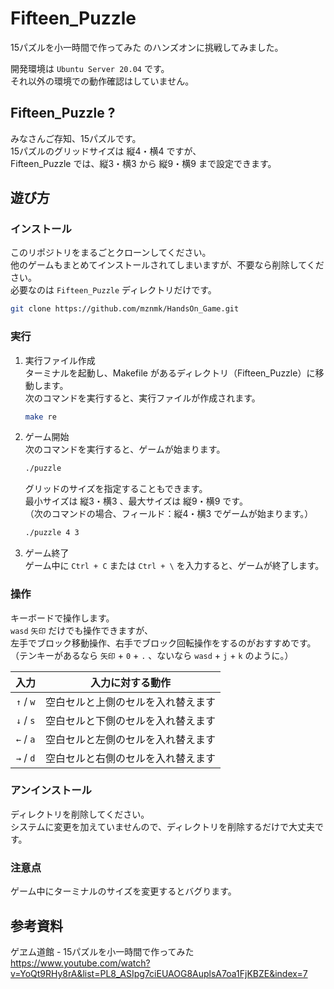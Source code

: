 # Fifteen_Puzzle

15パズルを小一時間で作ってみた のハンズオンに挑戦してみました。  

開発環境は `Ubuntu Server 20.04` です。  
それ以外の環境での動作確認はしていません。  


## Fifteen_Puzzle ?

みなさんご存知、15パズルです。  
15パズルのグリッドサイズは 縦4・横4 ですが、  
Fifteen_Puzzle では、縦3・横3 から 縦9・横9 まで設定できます。  


## 遊び方

### インストール

このリポジトリをまるごとクローンしてください。  
他のゲームもまとめてインストールされてしまいますが、不要なら削除してください。  
必要なのは `Fifteen_Puzzle` ディレクトリだけです。  
```sh
git clone https://github.com/mznmk/HandsOn_Game.git
```

### 実行

1. 実行ファイル作成  
	ターミナルを起動し、Makefile があるディレクトリ（Fifteen_Puzzle）に移動します。  
	次のコマンドを実行すると、実行ファイルが作成されます。  
	```sh
	make re
	```

2. ゲーム開始  
	次のコマンドを実行すると、ゲームが始まります。  
	```sh
	./puzzle
	```
	グリッドのサイズを指定することもできます。  
	最小サイズは 縦3・横3 、最大サイズは 縦9・横9 です。  
	（次のコマンドの場合、フィールド：縦4・横3 でゲームが始まります。）  
	```sh
	./puzzle 4 3
	```

3. ゲーム終了  
	ゲーム中に `Ctrl + C` または `Ctrl + \` を入力すると、ゲームが終了します。  

### 操作

キーボードで操作します。  
`wasd` `矢印` だけでも操作できますが、  
左手でブロック移動操作、右手でブロック回転操作をするのがおすすめです。  
（テンキーがあるなら `矢印` + `0` + `.` 、ないなら `wasd` + `j` + `k` のように。）  

|入力|入力に対する動作|
|:--------:|:--------------------------------:|
|`↑` / `w`|空白セルと上側のセルを入れ替えます|
|`↓` / `s`|空白セルと下側のセルを入れ替えます|
|`←` / `a`|空白セルと左側のセルを入れ替えます|
|`→` / `d`|空白セルと右側のセルを入れ替えます|

### アンインストール

ディレクトリを削除してください。  
システムに変更を加えていませんので、ディレクトリを削除するだけで大丈夫です。  

### 注意点

ゲーム中にターミナルのサイズを変更するとバグります。  


## 参考資料

ゲヱム道館 - 15パズルを小一時間で作ってみた  
https://www.youtube.com/watch?v=YoQt9RHy8rA&list=PL8_ASIpg7ciEUAOG8AuplsA7oa1FjKBZE&index=7  

